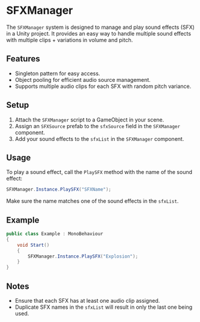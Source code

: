 # SFXManager

The `SFXManager` system is designed to manage and play sound effects (SFX) in a Unity project. It provides an easy way to handle multiple sound effects with multiple clips + variations in volume and pitch.

## Features

- Singleton pattern for easy access.
- Object pooling for efficient audio source management.
- Supports multiple audio clips for each SFX with random pitch variance.

## Setup

1. Attach the `SFXManager` script to a GameObject in your scene.
2. Assign an `SFXSource` prefab to the `sfxSource` field in the `SFXManager` component.
3. Add your sound effects to the `sfxList` in the `SFXManager` component.

## Usage

To play a sound effect, call the `PlaySFX` method with the name of the sound effect:

```csharp
SFXManager.Instance.PlaySFX("SFXName");
```

Make sure the name matches one of the sound effects in the `sfxList`.

## Example

```csharp
public class Example : MonoBehaviour
{
    void Start()
    {
        SFXManager.Instance.PlaySFX("Explosion");
    }
}
```

## Notes

- Ensure that each SFX has at least one audio clip assigned.
- Duplicate SFX names in the `sfxList` will result in only the last one being used.
